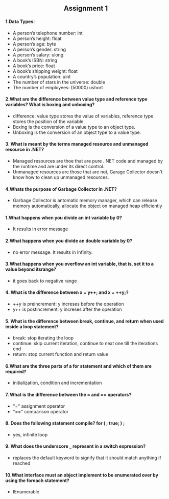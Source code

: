 <h2 align="center"> Assignment 1</h2>

#### 1.Data Types:
  - A person’s telephone number: int
  - A person’s height: float
  - A person’s age: byte
  - A person’s gender: string
  - A person’s salary: ulong
  - A book’s ISBN: string
  - A book’s price: float
  - A book’s shipping weight: float
  - A country’s population: uint
  - The number of stars in the universe: double
  - The number of employees: (50000) ushort

#### 2.What are the difference between value type and reference type variables? What is boxing and unboxing?
  - difference: value type stores the value of variables, reference type stores the position of the variable
  - Boxing is the conversion of a value type to an object type.
  - Unboxing is the conversion of an object type to a value type.


#### 3. What is meant by the terms managed resource and unmanaged resource in .NET?
  - Managed resources are thoe that are pure . NET code and managed by the runtime and are under its direct control.
  - Unmanaged resources are those that are not, Garage Collector doesn't know how to clean up unmanaged resources.

#### 4.Whats the purpose of Garbage Collector in .NET?
  - Garbage Collector is antomatic memory manager, which can release memory automatically, allocate the object on managed heap efficiently



#### 1.What happens when you divide an int variable by 0?
  - It results in error message

#### 2.What happens when you divide an double variable by 0?
  - no error message. It results in Infinity.
 
#### 3.What happens when you overflow an int variable, that is, set it to a value beyond itsrange?
  - it goes back to negative range
  
#### 4. What is the difference between x = y++; and x = ++y;?
  - ++y is preincrement: y increses before the operation
  - y++ is postincrement: y increses after the operation
 
#### 5. What is the difference between break, continue, and return when used inside a loop statement?
  - break: stop iterating the loop
  - continue: skip current iteration, continue to next one till the iterations end
  - return: stop current function and return value
  
#### 6.What are the three parts of a for statement and which of them are required?
  - initialization, condition and incrementation
  
#### 7. What is the difference between the = and == operators?
   - "=" assignment operator
   - "==" comparison operator
 
#### 8. Does the following statement compile? for ( ; true; ) ;
  - yes, infinite loop
 
#### 9. What does the underscore _ represent in a switch expression?
  - replaces the default keyword to signify that it should match anything if reached
  
#### 10.What interface must an object implement to be enumerated over by using the foreach statement?
  - IEnumerable



